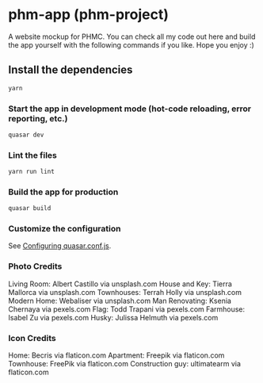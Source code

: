 # phm-app (phm-project)

A website mockup for PHMC. You can check all my code out here and build the app
yourself with the following commands if you like. Hope you enjoy :)

## Install the dependencies
```bash
yarn
```

### Start the app in development mode (hot-code reloading, error reporting, etc.)
```bash
quasar dev
```

### Lint the files
```bash
yarn run lint
```

### Build the app for production
```bash
quasar build
```

### Customize the configuration
See [Configuring quasar.conf.js](https://quasar.dev/quasar-cli/quasar-conf-js).


### Photo Credits
Living Room: Albert Castillo via unsplash.com
House and Key: Tierra Mallorca via unsplash.com
Townhouses: Terrah Holly via unsplash.com
Modern Home: Webaliser via unsplash.com
Man Renovating: Ksenia Chernaya via pexels.com
Flag: Todd Trapani via pexels.com
Farmhouse: Isabel Zu via pexels.com
Husky: Julissa Helmuth via pexels.com

### Icon Credits
Home: Becris via flaticon.com
Apartment: Freepik via flaticon.com
Townhouse: FreePik via flaticon.com
Construction guy: ultimatearm via flaticon.com